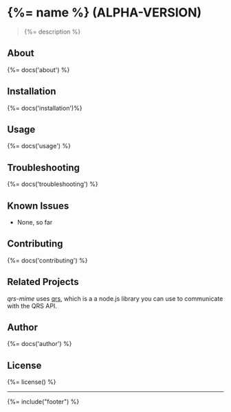 # {%= name %} (ALPHA-VERSION)
> {%= description %}

## About
{%= docs('about') %}

## Installation
{%= docs('installation')%}

## Usage
{%= docs('usage') %}

## Troubleshooting
{%= docs('troubleshooting') %}

## Known Issues
- None, so far

## Contributing
{%= docs('contributing') %}

## Related Projects
*qrs-mime* uses [qrs](https://github.com/stefanwalther/qrs), which is a a node.js library you can use to communicate with the QRS API.

## Author
{%= docs('author') %}

## License
{%= license() %}

***

{%= include("footer") %}
